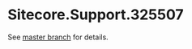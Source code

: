 # Sitecore.Support.325507

See [master branch](https://github.com/sitecoresupport/Sitecore.Support.325507) for details.